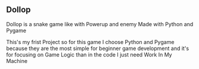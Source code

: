 ## **Dollop**


Dollop is a snake game like with Powerup and enemy 
Made with Python and Pygame

This's my frist Project so for this game I choose Python and Pygame because they
are the most simple for beginner game development and it's for focusing on Game
Logic than in the code I just need Work In My Machine
